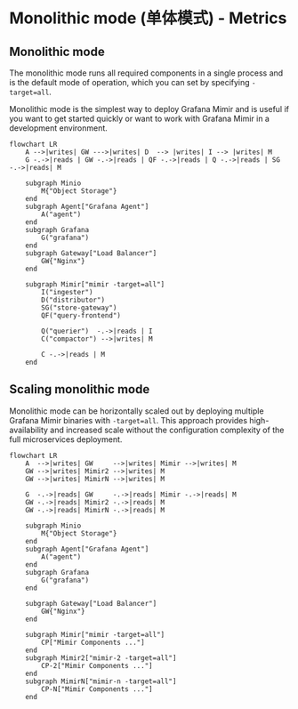 # Monolithic mode (单体模式) - Metrics

## Monolithic mode

The monolithic mode runs all required components in a single process and is the default mode of operation, which you can set by specifying `-target=all`.

Monolithic mode is the simplest way to deploy Grafana Mimir and is useful if you want to get started quickly or want to work with Grafana Mimir in a development environment.

```mermaid
flowchart LR
    A -->|writes| GW --->|writes| D  --> |writes| I --> |writes| M
    G -.->|reads | GW -.->|reads | QF -.->|reads | Q -.->|reads | SG -.->|reads| M

    subgraph Minio
        M{"Object Storage"}
    end
    subgraph Agent["Grafana Agent"]
        A("agent")
    end
    subgraph Grafana
        G("grafana")
    end
    subgraph Gateway["Load Balancer"]
        GW{"Nginx"}
    end

    subgraph Mimir["mimir -target=all"]
        I("ingester")
        D("distributor")
        SG("store-gateway")
        QF("query-frontend")

        Q("querier")  -.->|reads | I 
        C("compactor") -->|writes| M

        C -.->|reads | M
    end
```

## Scaling monolithic mode

Monolithic mode can be horizontally scaled out by deploying multiple Grafana Mimir binaries with `-target=all`. This approach provides high-availability and increased scale without the configuration complexity of the full microservices deployment.

```mermaid
flowchart LR
    A  -->|writes| GW     -->|writes| Mimir -->|writes| M
    GW -->|writes| Mimir2 -->|writes| M
    GW -->|writes| MimirN -->|writes| M
    
    G  -.->|reads| GW     -.->|reads| Mimir -.->|reads| M    
    GW -.->|reads| Mimir2 -.->|reads| M
    GW -.->|reads| MimirN -.->|reads| M

    subgraph Minio
        M{"Object Storage"}
    end
    subgraph Agent["Grafana Agent"]
        A("agent")
    end
    subgraph Grafana
        G("grafana")
    end

    subgraph Gateway["Load Balancer"]
        GW{"Nginx"}
    end

    subgraph Mimir["mimir -target=all"]
        CP["Mimir Components ..."]
    end
    subgraph Mimir2["mimir-2 -target=all"]
        CP-2["Mimir Components ..."]
    end
    subgraph MimirN["mimir-n -target=all"]
        CP-N["Mimir Components ..."]
    end
```
